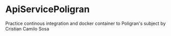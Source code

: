 # ApiServicePoligran
Practice continous integration and docker container to Poligran's subject by Cristian Camilo Sosa
